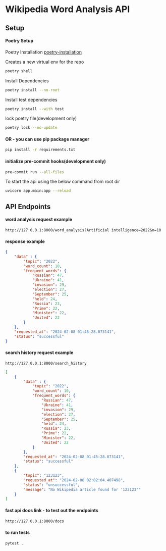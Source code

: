 # Wikipedia Word Analysis API

## Setup
#### Poetry Setup
Poetry Installation [poetry-installation](https://python-poetry.org/docs/#installation)

Creates a new virtual env for the repo
```bash
poetry shell
```
Install Dependencies

```bash
poetry install --no-root
```

Install test dependencies
```bash
poetry install --with test 
```

lock poetry file(development only)
```bash
poetry lock --no-update
```


#### OR - you can use pip package manager
```bash
pip install -r requirements.txt
```

#### initialize pre-commit hooks(development only)
```bash
pre-commit run --all-files
```

To start the api using the below command from root dir
```bash
uvicorn app.main:app --reload
```

## API Endpoints
#### word analysis request example
```url
http://127.0.0.1:8000/word_analysis?Artificial intelligence=2022&n=10
```
#### response example
```json
{
    "data" : {
        "topic": "2022",
        "word_count": 10,
        "frequent_words": {
            "Russian": 47,
            "Ukraine": 41,
            "invasion": 29,
            "election": 27,
            "September": 25,
            "held": 24,
            "Russia": 23,
            "Prime": 22,
            "Minister": 22,
            "United": 22
        }
    },
    "requested_at": "2024-02-08 01:45:28.073141",
    "status": "successful"
}
```
#### search history request example
```url
http://127.0.0.1:8000/search_history
```
```json
[
    {
        "data" : {
            "topic": "2022",
            "word_count": 10,
            "frequent_words": {
                "Russian": 47,
                "Ukraine": 41,
                "invasion": 29,
                "election": 27,
                "September": 25,
                "held": 24,
                "Russia": 23,
                "Prime": 22,
                "Minister": 22,
                "United": 22
            }
        },
        "requested_at": "2024-02-08 01:45:28.073141",
        "status": "successful"
    },
    {
        "topic": "123123",
        "requested_at": "2024-02-08 02:02:04.407498",
        "status": "unsuccessful",
        "message": "No Wikipedia article found for '123123'"
    }
]
```
#### fast api docs link - to test out the endpoints
```bash
http://127.0.0.1:8000/docs
```

#### to run tests 
```bash
pytest .
```